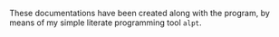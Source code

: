 These documentations have been created along with the program, by means of my simple literate programming tool `alpt`.
